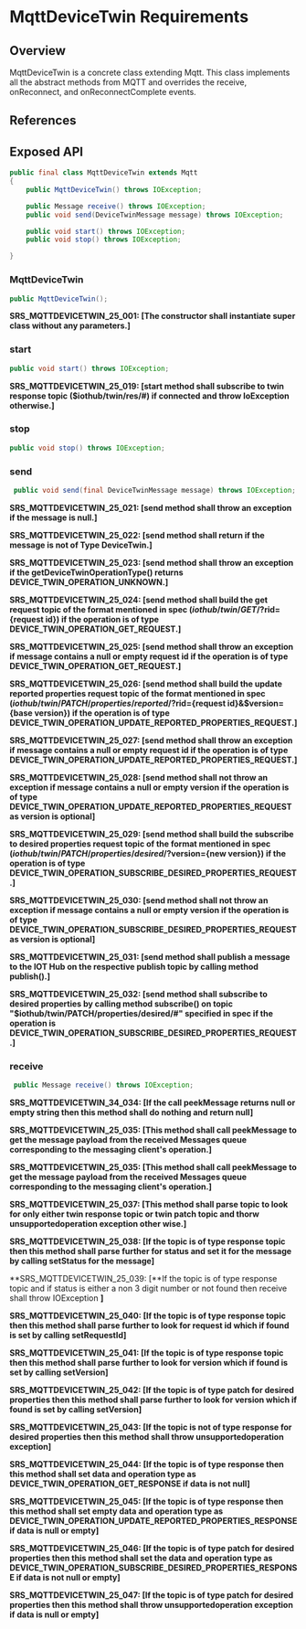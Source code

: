 # MqttDeviceTwin Requirements

## Overview

MqttDeviceTwin is a concrete class extending Mqtt. This class implements all the abstract methods from MQTT and overrides
the receive, onReconnect, and onReconnectComplete events.

## References

## Exposed API

```java
public final class MqttDeviceTwin extends Mqtt
{
    public MqttDeviceTwin() throws IOException;

    public Message receive() throws IOException;
    public void send(DeviceTwinMessage message) throws IOException;

    public void start() throws IOException;
    public void stop() throws IOException;

}
```

### MqttDeviceTwin

```java
public MqttDeviceTwin();
```

**SRS_MQTTDEVICETWIN_25_001: [**The constructor shall instantiate super class without any parameters.**]**


### start

```java
public void start() throws IOException;
```

**SRS_MQTTDEVICETWIN_25_019: [**start method shall subscribe to twin response topic ($iothub/twin/res/#) if connected and throw IoException otherwise.**]**


### stop

```java
public void stop() throws IOException;
```


### send

```java
 public void send(final DeviceTwinMessage message) throws IOException;
```

**SRS_MQTTDEVICETWIN_25_021: [**send method shall throw an exception if the message is null.**]**

**SRS_MQTTDEVICETWIN_25_022: [**send method shall return if the message is not of Type DeviceTwin.**]**

**SRS_MQTTDEVICETWIN_25_023: [**send method shall throw an exception if the getDeviceTwinOperationType() returns DEVICE_TWIN_OPERATION_UNKNOWN.**]**

**SRS_MQTTDEVICETWIN_25_024: [**send method shall build the get request topic of the format mentioned in spec ($iothub/twin/GET/?$rid={request id}) if the operation is of type DEVICE_TWIN_OPERATION_GET_REQUEST.**]**

**SRS_MQTTDEVICETWIN_25_025: [**send method shall throw an exception if message contains a null or empty request id if the operation is of type DEVICE_TWIN_OPERATION_GET_REQUEST.**]**

**SRS_MQTTDEVICETWIN_25_026: [**send method shall build the update reported properties request topic of the format mentioned in spec ($iothub/twin/PATCH/properties/reported/?$rid={request id}&$version={base version}) if the operation is of type DEVICE_TWIN_OPERATION_UPDATE_REPORTED_PROPERTIES_REQUEST.**]**

**SRS_MQTTDEVICETWIN_25_027: [**send method shall throw an exception if message contains a null or empty request id if the operation is of type DEVICE_TWIN_OPERATION_UPDATE_REPORTED_PROPERTIES_REQUEST.**]**

**SRS_MQTTDEVICETWIN_25_028: [**send method shall not throw an exception if message contains a null or empty version if the operation is of type DEVICE_TWIN_OPERATION_UPDATE_REPORTED_PROPERTIES_REQUEST as version is optional**]**

**SRS_MQTTDEVICETWIN_25_029: [**send method shall build the subscribe to desired properties request topic of the format mentioned in spec ($iothub/twin/PATCH/properties/desired/?$version={new version}) if the operation is of type DEVICE_TWIN_OPERATION_SUBSCRIBE_DESIRED_PROPERTIES_REQUEST.**]**

**SRS_MQTTDEVICETWIN_25_030: [**send method shall not throw an exception if message contains a null or empty version if the operation is of type DEVICE_TWIN_OPERATION_SUBSCRIBE_DESIRED_PROPERTIES_REQUEST as version is optional**]**

**SRS_MQTTDEVICETWIN_25_031: [**send method shall publish a message to the IOT Hub on the respective publish topic by calling method publish().**]**

**SRS_MQTTDEVICETWIN_25_032: [**send method shall subscribe to desired properties by calling method subscribe() on topic "$iothub/twin/PATCH/properties/desired/#" specified in spec if the operation is DEVICE_TWIN_OPERATION_SUBSCRIBE_DESIRED_PROPERTIES_REQUEST.**]**


### receive

```java
 public Message receive() throws IOException;
```

**SRS_MQTTDEVICETWIN_34_034: [**If the call peekMessage returns null or empty string then this method shall do nothing and return null**]**

**SRS_MQTTDEVICETWIN_25_035: [**This method shall call peekMessage to get the message payload from the received Messages queue corresponding to the messaging client's operation.**]**

**SRS_MQTTDEVICETWIN_25_035: [**This method shall call peekMessage to get the message payload from the received Messages queue corresponding to the messaging client's operation.**]**

**SRS_MQTTDEVICETWIN_25_037: [**This method shall parse topic to look for only either twin response topic or twin patch topic and thorw unsupportedoperation exception other wise.**]**

**SRS_MQTTDEVICETWIN_25_038: [**If the topic is of type response topic then this method shall parse further for status and set it for the message by calling setStatus for the message**]**

**SRS_MQTTDEVICETWIN_25_039: [**If the topic is of type response topic and if status is either a non 3 digit number or not found then receive shall throw IOException **]**

**SRS_MQTTDEVICETWIN_25_040: [**If the topic is of type response topic then this method shall parse further to look for request id which if found is set by calling setRequestId**]**

**SRS_MQTTDEVICETWIN_25_041: [**If the topic is of type response topic then this method shall parse further to look for version which if found is set by calling setVersion**]**

**SRS_MQTTDEVICETWIN_25_042: [**If the topic is of type patch for desired properties then this method shall parse further to look for version which if found is set by calling setVersion**]**

**SRS_MQTTDEVICETWIN_25_043: [**If the topic is not of type response for desired properties then this method shall throw unsupportedoperation exception**]**

**SRS_MQTTDEVICETWIN_25_044: [**If the topic is of type response then this method shall set data and operation type as DEVICE_TWIN_OPERATION_GET_RESPONSE if data is not null**]**

**SRS_MQTTDEVICETWIN_25_045: [**If the topic is of type response then this method shall set empty data and operation type as DEVICE_TWIN_OPERATION_UPDATE_REPORTED_PROPERTIES_RESPONSE if data is null or empty**]**

**SRS_MQTTDEVICETWIN_25_046: [**If the topic is of type patch for desired properties then this method shall set the data and operation type as DEVICE_TWIN_OPERATION_SUBSCRIBE_DESIRED_PROPERTIES_RESPONSE if data is not null or empty**]**

**SRS_MQTTDEVICETWIN_25_047: [**If the topic is of type patch for desired properties then this method shall throw unsupportedoperation exception if data is null or empty**]**

























    
    
   